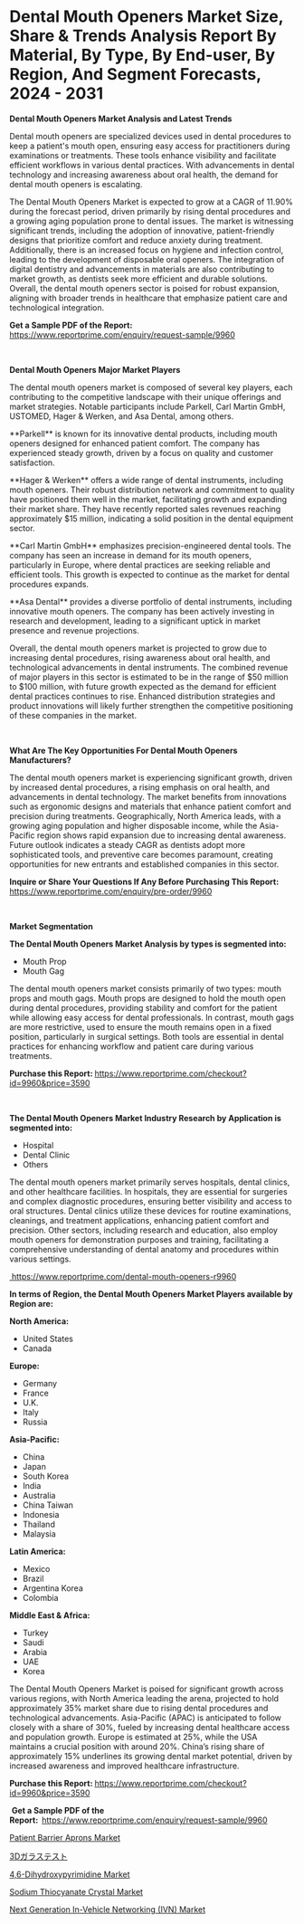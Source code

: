 <p><h1>Dental Mouth Openers Market Size, Share & Trends Analysis Report By Material, By Type, By End-user, By Region, And Segment Forecasts, 2024 - 2031</h1></p><p><strong>Dental Mouth Openers Market Analysis and Latest Trends</strong></p>
<p><p>Dental mouth openers are specialized devices used in dental procedures to keep a patient's mouth open, ensuring easy access for practitioners during examinations or treatments. These tools enhance visibility and facilitate efficient workflows in various dental practices. With advancements in dental technology and increasing awareness about oral health, the demand for dental mouth openers is escalating.</p><p>The Dental Mouth Openers Market is expected to grow at a CAGR of 11.90% during the forecast period, driven primarily by rising dental procedures and a growing aging population prone to dental issues. The market is witnessing significant trends, including the adoption of innovative, patient-friendly designs that prioritize comfort and reduce anxiety during treatment. Additionally, there is an increased focus on hygiene and infection control, leading to the development of disposable oral openers. The integration of digital dentistry and advancements in materials are also contributing to market growth, as dentists seek more efficient and durable solutions. Overall, the dental mouth openers sector is poised for robust expansion, aligning with broader trends in healthcare that emphasize patient care and technological integration.</p></p>
<p><strong>Get a Sample PDF of the Report:&nbsp;</strong> <a href="https://www.reportprime.com/enquiry/request-sample/9960">https://www.reportprime.com/enquiry/request-sample/9960</a></p>
<p>&nbsp;</p>
<p><strong>Dental Mouth Openers Major Market Players</strong></p>
<p><p>The dental mouth openers market is composed of several key players, each contributing to the competitive landscape with their unique offerings and market strategies. Notable participants include Parkell, Carl Martin GmbH, USTOMED, Hager & Werken, and Asa Dental, among others.</p><p>**Parkell** is known for its innovative dental products, including mouth openers designed for enhanced patient comfort. The company has experienced steady growth, driven by a focus on quality and customer satisfaction.</p><p>**Hager & Werken** offers a wide range of dental instruments, including mouth openers. Their robust distribution network and commitment to quality have positioned them well in the market, facilitating growth and expanding their market share. They have recently reported sales revenues reaching approximately $15 million, indicating a solid position in the dental equipment sector.</p><p>**Carl Martin GmbH** emphasizes precision-engineered dental tools. The company has seen an increase in demand for its mouth openers, particularly in Europe, where dental practices are seeking reliable and efficient tools. This growth is expected to continue as the market for dental procedures expands.</p><p>**Asa Dental** provides a diverse portfolio of dental instruments, including innovative mouth openers. The company has been actively investing in research and development, leading to a significant uptick in market presence and revenue projections.</p><p>Overall, the dental mouth openers market is projected to grow due to increasing dental procedures, rising awareness about oral health, and technological advancements in dental instruments. The combined revenue of major players in this sector is estimated to be in the range of $50 million to $100 million, with future growth expected as the demand for efficient dental practices continues to rise. Enhanced distribution strategies and product innovations will likely further strengthen the competitive positioning of these companies in the market.</p></p>
<p>&nbsp;</p>
<p><strong>What Are The Key Opportunities For Dental Mouth Openers Manufacturers?</strong></p>
<p><p>The dental mouth openers market is experiencing significant growth, driven by increased dental procedures, a rising emphasis on oral health, and advancements in dental technology. The market benefits from innovations such as ergonomic designs and materials that enhance patient comfort and precision during treatments. Geographically, North America leads, with a growing aging population and higher disposable income, while the Asia-Pacific region shows rapid expansion due to increasing dental awareness. Future outlook indicates a steady CAGR as dentists adopt more sophisticated tools, and preventive care becomes paramount, creating opportunities for new entrants and established companies in this sector.</p></p>
<p><strong>Inquire or Share Your Questions If Any Before Purchasing This Report:</strong> <a href="https://www.reportprime.com/enquiry/pre-order/9960">https://www.reportprime.com/enquiry/pre-order/9960</a></p>
<p>&nbsp;</p>
<p><strong>Market Segmentation</strong></p>
<p><strong>The Dental Mouth Openers Market Analysis by types is segmented into:</strong></p>
<p><ul><li>Mouth Prop</li><li>Mouth Gag</li></ul></p>
<p><p>The dental mouth openers market consists primarily of two types: mouth props and mouth gags. Mouth props are designed to hold the mouth open during dental procedures, providing stability and comfort for the patient while allowing easy access for dental professionals. In contrast, mouth gags are more restrictive, used to ensure the mouth remains open in a fixed position, particularly in surgical settings. Both tools are essential in dental practices for enhancing workflow and patient care during various treatments.</p></p>
<p><strong>Purchase this Report:&nbsp;</strong><a href="https://www.reportprime.com/checkout?id=9960&price=3590">https://www.reportprime.com/checkout?id=9960&price=3590</a></p>
<p>&nbsp;</p>
<p><strong>The Dental Mouth Openers Market Industry Research by Application is segmented into:</strong></p>
<p><ul><li>Hospital</li><li>Dental Clinic</li><li>Others</li></ul></p>
<p><p>The dental mouth openers market primarily serves hospitals, dental clinics, and other healthcare facilities. In hospitals, they are essential for surgeries and complex diagnostic procedures, ensuring better visibility and access to oral structures. Dental clinics utilize these devices for routine examinations, cleanings, and treatment applications, enhancing patient comfort and precision. Other sectors, including research and education, also employ mouth openers for demonstration purposes and training, facilitating a comprehensive understanding of dental anatomy and procedures within various settings.</p></p>
<p><a href="https://www.reportprime.com/dental-mouth-openers-r9960">&nbsp;https://www.reportprime.com/dental-mouth-openers-r9960</a></p>
<p><strong>In terms of Region, the Dental Mouth Openers Market Players available by Region are:</strong></p>
<p>
    <p> <strong> North America: </strong>
        <ul>
            <li>United States</li>
            <li>Canada</li>
        </ul>
        </p> 
    <p> <strong> Europe: </strong>
        <ul>
            <li>Germany</li>
            <li>France</li>
            <li>U.K.</li>
            <li>Italy</li>
            <li>Russia</li>
        </ul>
        </p> 
    <p> <strong> Asia-Pacific: </strong>
        <ul>
            <li>China</li>
            <li>Japan</li>
            <li>South Korea</li>
            <li>India</li>
            <li>Australia</li>
            <li>China Taiwan</li>
            <li>Indonesia</li>
            <li>Thailand</li>
            <li>Malaysia</li>
        </ul>
        </p> 
    <p> <strong> Latin America: </strong>
        <ul>
            <li>Mexico</li>
            <li>Brazil</li>
            <li>Argentina Korea</li>
            <li>Colombia</li>
        </ul>
        </p> 
    <p> <strong> Middle East & Africa: </strong>
        <ul>
            <li>Turkey</li>
            <li>Saudi</li>
            <li>Arabia</li>
            <li>UAE</li>
            <li>Korea</li>
        </ul>
    </p>
    </p>
<p><p>The Dental Mouth Openers Market is poised for significant growth across various regions, with North America leading the arena, projected to hold approximately 35% market share due to rising dental procedures and technological advancements. Asia-Pacific (APAC) is anticipated to follow closely with a share of 30%, fueled by increasing dental healthcare access and population growth. Europe is estimated at 25%, while the USA maintains a crucial position with around 20%. China’s rising share of approximately 15% underlines its growing dental market potential, driven by increased awareness and improved healthcare infrastructure.</p></p>
<p><strong>Purchase this Report: </strong><a href="https://www.reportprime.com/checkout?id=9960&price=3590">https://www.reportprime.com/checkout?id=9960&price=3590</a></p>
<p>&nbsp;<strong>Get a Sample PDF of the Report:&nbsp;&nbsp;</strong><a href="https://www.reportprime.com/enquiry/request-sample/9960">https://www.reportprime.com/enquiry/request-sample/9960</a></p>
<p><strong></strong></p>
<p><p><a href="https://github.com/guneycigdem35/Market-Research-Report-List-4/blob/main/patient-barrier-aprons-market.md">Patient Barrier Aprons Market</a></p><p><a href="https://medium.com/@ismaelblick2023/3d-glass-testing-market-%E3%81%AE%E3%82%B0%E3%83%AD%E3%83%BC%E3%83%90%E3%83%AB%E5%B8%82%E5%A0%B4%E6%A6%82%E8%A6%81%E3%81%AF-%E4%B8%96%E7%95%8C%E3%81%8A%E3%82%88%E3%81%B3%E4%B8%BB%E8%A6%81%E5%B8%82%E5%A0%B4%E3%81%AB%E3%81%8A%E3%81%91%E3%82%8B%E6%A5%AD%E7%95%8C%E3%81%AB%E5%BD%B1%E9%9F%BF%E3%82%92%E4%B8%8E%E3%81%88%E3%82%8B%E4%B8%BB%E8%A6%81%E3%81%AA%E3%83%88%E3%83%AC%E3%83%B3%E3%83%89%E3%81%AB%E3%81%A4%E3%81%84%E3%81%A6-%E7%8B%AC%E8%87%AA%E3%81%AE%E8%A6%96%E7%82%B9%E3%82%92%E6%8F%90%E4%BE%9B%E3%81%97%E3%81%BE%E3%81%99-1cb6c9e723b2">3Dガラステスト</a></p><p><a href="https://issuu.com/reportprime-2/docs/46-dihydroxypyrimidine-market-size-_11b2c36d0a3a98">4,6-Dihydroxypyrimidine Market</a></p><p><a href="https://issuu.com/reportprime-2/docs/sodium-thiocyanate-crystal-market-s_1d50755b1b5927">Sodium Thiocyanate Crystal Market</a></p><p><a href="https://medium.com/@philipwolf32/the-comprehensive-next-generation-in-vehicle-networking-ivn-market-research-report-is-essential-c722965a90a0">Next Generation In-Vehicle Networking (IVN) Market</a></p></p>